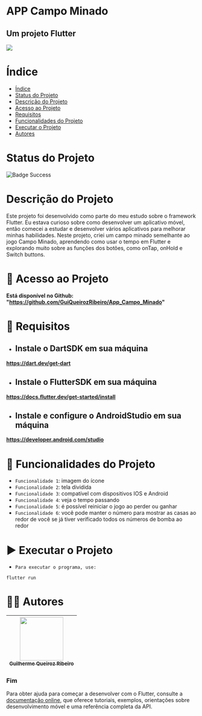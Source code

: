 APP Campo Minado
==========
## Um projeto Flutter

![](https://play-lh.googleusercontent.com/p11kV_h4I96S7LT-c_oZAs278HzGISfib30JvMVFzN7FzUCJfU9JnX8dzC5VMUy1cs8)

# Índice

* [Índice](#índice)
* [Status do Projeto](#status-do-projeto)
* [Descrição do Projeto](#descrição-do-projeto)
* [Acesso ao Projeto](#-acesso-ao-projeto)
* [Requisitos](#-requisitos)
* [Funcionalidades do Projeto](#-funcionalidades-do-projeto)
* [Executar o Projeto](#-executar-o-projeto)
* [Autores](#-autores)

# Status do Projeto

![Badge Success](https://img.shields.io/badge/Status-Sucesso-brightgreen?style=for-the-badge)

# Descrição do Projeto

Este projeto foi desenvolvido como parte do meu estudo sobre o framework Flutter. Eu estava curioso sobre como desenvolver um aplicativo móvel, então comecei a estudar e desenvolver vários aplicativos para melhorar minhas habilidades. Neste projeto, criei um campo minado semelhante ao jogo Campo Minado, aprendendo como usar o tempo em Flutter e explorando muito sobre as funções dos botões, como onTap, onHold e Switch buttons.

# 📁 Acesso ao Projeto

**Está disponível no Github: "https://github.com/GuiQueirozRibeiro/App_Campo_Minado"**

# 📝 Requisitos

- ## Instale o DartSDK em sua máquina

**https://dart.dev/get-dart**

- ## Instale o FlutterSDK em sua máquina

**https://docs.flutter.dev/get-started/install**
 
- ## Instale e configure o AndroidStudio em sua máquina

**https://developer.android.com/studio**

# 🔨 Funcionalidades do Projeto

- `Funcionalidade 1`: imagem do ícone
- `Funcionalidade 2`: tela dividida
- `Funcionalidade 3`: compatível com dispositivos IOS e Android
- `Funcionalidade 4`: veja o tempo passando
- `Funcionalidade 5`: é possível reiniciar o jogo ao perder ou ganhar
- `Funcionalidade 6`: você pode manter o número para mostrar as casas ao redor de você se já tiver verificado todos os números de bomba ao redor

# ▶ Executar o Projeto

- `Para executar o programa, use:`

```console
flutter run
```

# 👨‍💻 Autores

| [<img src="https://avatars.githubusercontent.com/u/70274921?s=400&u=c1688d6fcd13223bfe1093c6d16b3b6b646545fe&v=4" width=115><br><sub>Guilherme Queiroz Ribeiro</sub>](https://github.com/GuiQueirozRibeiro)
| :---: |

### Fim

Para obter ajuda para começar a desenvolver com o Flutter, consulte a
[documentação online](https://docs.flutter.dev/), que oferece tutoriais,
exemplos, orientações sobre desenvolvimento móvel e uma referência completa da API.
